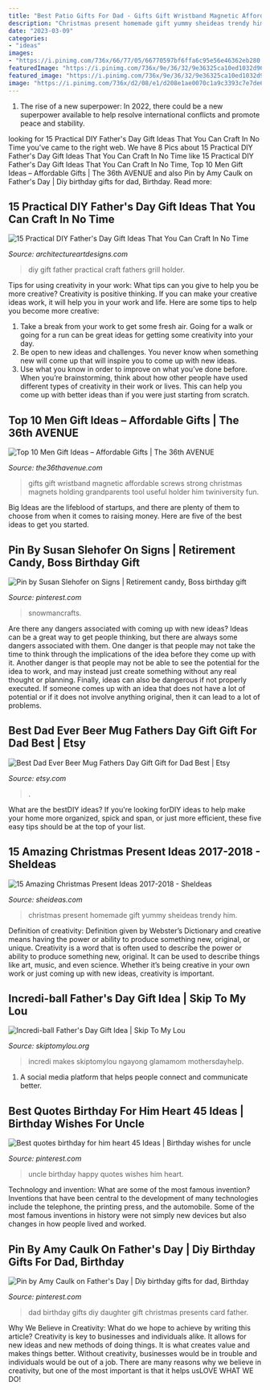 ```yaml
---
title: "Best Patio Gifts For Dad - Gifts Gift Wristband Magnetic Affordable Screws Strong Christmas Magnets Holding Grandparents Tool Useful Holder Him Twiniversity Fun"
description: "Christmas present homemade gift yummy sheideas trendy him"
date: "2023-03-09"
categories:
- "ideas"
images:
- "https://i.pinimg.com/736x/66/77/05/66770597bf6ffa6c95e56e46362eb280.jpg"
featuredImage: "https://i.pinimg.com/736x/9e/36/32/9e36325ca10ed1032d966c63dbf25a05.jpg"
featured_image: "https://i.pinimg.com/736x/9e/36/32/9e36325ca10ed1032d966c63dbf25a05.jpg"
image: "https://i.pinimg.com/736x/d2/08/e1/d208e1ae0070c1a9c3393c7e7de6e2d6.jpg"
---
```



1. The rise of a new superpower: In 2022, there could be a new superpower available to help resolve international conflicts and promote peace and stability.

	

		
looking for 15 Practical DIY Father&#039;s Day Gift Ideas That You Can Craft In No Time you've came to the right web. We have 8 Pics about 15 Practical DIY Father&#039;s Day Gift Ideas That You Can Craft In No Time like 15 Practical DIY Father&#039;s Day Gift Ideas That You Can Craft In No Time, Top 10 Men Gift Ideas – Affordable Gifts | The 36th AVENUE and also Pin by Amy Caulk on Father&#039;s Day | Diy birthday gifts for dad, Birthday. Read more:
		
    
## 15 Practical DIY Father&#039;s Day Gift Ideas That You Can Craft In No Time

<img loading=lazy src="https://www.architectureartdesigns.com/wp-content/uploads/2018/04/15-Practical-DIY-Fathers-Day-Gift-Ideas-That-You-Can-Craft-In-No-Time-6.jpg" onerror="this.onerror=null;this.src='https://tse1.mm.bing.net/th?id=OIP.zGh1u237fQzrj92uuzp2PgHaLG&amp;pid=15.1';" alt="15 Practical DIY Father&#039;s Day Gift Ideas That You Can Craft In No Time">

_Source: architectureartdesigns.com_

>diy gift father practical craft fathers grill holder. 

	

Tips for using creativity in your work: What tips can you give to help you be more creative?
Creativity is positive thinking. If you can make your creative ideas work, it will help you in your work and life. Here are some tips to help you become more creative: 
1. Take a break from your work to get some fresh air. Going for a walk or going for a run can be great ideas for getting some creativity into your day. 
2. Be open to new ideas and challenges. You never know when something new will come up that will inspire you to come up with new ideas. 
3. Use what you know in order to improve on what you’ve done before. When you’re brainstorming, think about how other people have used different types of creativity in their work or lives. This can help you come up with better ideas than if you were just starting from scratch. 

    
## Top 10 Men Gift Ideas – Affordable Gifts | The 36th AVENUE

<img loading=lazy src="https://www.the36thavenue.com/wp-content/uploads/2017/11/gifts-1-700x700.jpg" onerror="this.onerror=null;this.src='https://tse3.mm.bing.net/th?id=OIP.L9nzypenrm3ikdcfmHmocQHaHa&amp;pid=15.1';" alt="Top 10 Men Gift Ideas – Affordable Gifts | The 36th AVENUE">

_Source: the36thavenue.com_

>gifts gift wristband magnetic affordable screws strong christmas magnets holding grandparents tool useful holder him twiniversity fun. 

	

Big Ideas are the lifeblood of startups, and there are plenty of them to choose from when it comes to raising money. Here are five of the best ideas to get you started.

    
## Pin By Susan Slehofer On Signs | Retirement Candy, Boss Birthday Gift

<img loading=lazy src="https://i.pinimg.com/736x/9e/36/32/9e36325ca10ed1032d966c63dbf25a05.jpg" onerror="this.onerror=null;this.src='https://tse2.mm.bing.net/th?id=OIP.2cnGVrCx9RN1DVq2m9ilwwAAAA&amp;pid=15.1';" alt="Pin by Susan Slehofer on Signs | Retirement candy, Boss birthday gift">

_Source: pinterest.com_

>snowmancrafts. 

	

Are there any dangers associated with coming up with new ideas?
Ideas can be a great way to get people thinking, but there are always some dangers associated with them. One danger is that people may not take the time to think through the implications of the idea before they come up with it. Another danger is that people may not be able to see the potential for the idea to work, and may instead just create something without any real thought or planning. Finally, ideas can also be dangerous if not properly executed. If someone comes up with an idea that does not have a lot of potential or if it does not involve anything original, then it can lead to a lot of problems.

    
## Best Dad Ever Beer Mug Fathers Day Gift Gift For Dad Best | Etsy

<img loading=lazy src="https://i.etsystatic.com/9455420/r/il/2359f7/1210487196/il_794xN.1210487196_bil2.jpg" onerror="this.onerror=null;this.src='https://tse4.mm.bing.net/th?id=OIP.OvlFzp7PQiXKR0skDSKsOAHaKW&amp;pid=15.1';" alt="Best Dad Ever Beer Mug Fathers Day Gift Gift for Dad Best | Etsy">

_Source: etsy.com_

>. 

	

What are the bestDIY ideas?
If you're looking forDIY ideas to help make your home more organized, spick and span, or just more efficient, these five easy tips should be at the top of your list.

    
## 15 Amazing Christmas Present Ideas 2017-2018 - SheIdeas

<img loading=lazy src="http://www.sheideas.com/wp-content/uploads/2017/10/Yummy-Homemade-Christmas-Food-Gift-Ideas.jpg" onerror="this.onerror=null;this.src='https://tse2.mm.bing.net/th?id=OIP.XTQFZ0KOCbWI9kFx8HZcKwHaLG&amp;pid=15.1';" alt="15 Amazing Christmas Present Ideas 2017-2018 - SheIdeas">

_Source: sheideas.com_

>christmas present homemade gift yummy sheideas trendy him. 

	

Definition of creativity: Definition given by Webster’s Dictionary and creative means having the power or ability to produce something new, original, or unique.
Creativity is a word that is often used to describe the power or ability to produce something new, original. It can be used to describe things like art, music, and even science. Whether it’s being creative in your own work or just coming up with new ideas, creativity is important.

    
## Incredi-ball Father&#039;s Day Gift Idea | Skip To My Lou

<img loading=lazy src="https://www.skiptomylou.org/wp-content/uploads/2016/06/Fathers-day-gift-tag-incredi-ball.jpg" onerror="this.onerror=null;this.src='https://tse3.mm.bing.net/th?id=OIP.gjPV77a7nZEaiYnxXY05EwHaJd&amp;pid=15.1';" alt="Incredi-ball Father&#039;s Day Gift Idea | Skip To My Lou">

_Source: skiptomylou.org_

>incredi makes skiptomylou ngayong glamamom mothersdayhelp. 

	

1. A social media platform that helps people connect and communicate better.

    
## Best Quotes Birthday For Him Heart 45 Ideas | Birthday Wishes For Uncle

<img loading=lazy src="https://i.pinimg.com/736x/66/77/05/66770597bf6ffa6c95e56e46362eb280.jpg" onerror="this.onerror=null;this.src='https://tse1.mm.bing.net/th?id=OIP.xrpI6wsFgmFZbeMllBN5nwAAAA&amp;pid=15.1';" alt="Best quotes birthday for him heart 45 Ideas | Birthday wishes for uncle">

_Source: pinterest.com_

>uncle birthday happy quotes wishes him heart. 

	

Technology and invention: What are some of the most famous invention?
Inventions that have been central to the development of many technologies include the telephone, the printing press, and the automobile. Some of the most famous inventions in history were not simply new devices but also changes in how people lived and worked.

    
## Pin By Amy Caulk On Father&#039;s Day | Diy Birthday Gifts For Dad, Birthday

<img loading=lazy src="https://i.pinimg.com/736x/d2/08/e1/d208e1ae0070c1a9c3393c7e7de6e2d6.jpg" onerror="this.onerror=null;this.src='https://tse2.mm.bing.net/th?id=OIP.bDDX6Zvy6H7DkgU6yD6JewHaK6&amp;pid=15.1';" alt="Pin by Amy Caulk on Father&#039;s Day | Diy birthday gifts for dad, Birthday">

_Source: pinterest.com_

>dad birthday gifts diy daughter gift christmas presents card father. 

	

Why We Believe in Creativity: What do we hope to achieve by writing this article?
Creativity is key to businesses and individuals alike. It allows for new ideas and new methods of doing things. It is what creates value and makes things better. Without creativity, businesses would be in trouble and individuals would be out of a job. There are many reasons why we believe in creativity, but one of the most important is that it helps usLOVE WHAT WE DO!

